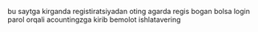 bu saytga kirganda registiratsiyadan oting agarda regis bogan bolsa login parol orqali acountingzga kirib bemolot ishlatavering
